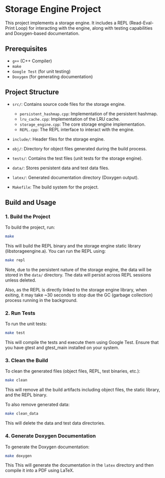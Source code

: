 # Storage Engine Project

This project implements a storage engine. It includes a REPL (Read-Eval-Print Loop) for interacting with the engine, along with testing capabilities and Doxygen-based documentation.

## Prerequisites

- `g++` (C++ Compiler)
- `make`
- `Google Test` (for unit testing)
- `Doxygen` (for generating documentation)

## Project Structure

- `src/`: Contains source code files for the storage engine.
  - `persistent_hashmap.cpp`: Implementation of the persistent hashmap.
  - `lru_cache.cpp`: Implementation of the LRU cache.
  - `storage_engine.cpp`: The core storage engine implementation.
  - `REPL.cpp`: The REPL interface to interact with the engine.
  
- `include/`: Header files for the storage engine.
  
- `obj/`: Directory for object files generated during the build process.

- `tests/`: Contains the test files (unit tests for the storage engine).

- `data/`: Stores persistent data and test data files.

- `latex/`: Generated documentation directory (Doxygen output).

- `Makefile`: The build system for the project.

## Build and Usage

### 1. **Build the Project**

To build the project, run:

```bash
make
```

This will build the REPL binary and the storage engine static library (libstorageengine.a). You can run the REPL using:

```bash
make repl
```

Note, due to the persistent nature of the storage engine, the data will be stored in the `data/` directory. The data will persist across REPL sessions unless deleted.

Also, as the REPL is directly linked to the storage engine library, when exiting, it may take ~30 seconds to stop due the GC (garbage collection) process running in the background.

### 2. **Run Tests**

To run the unit tests:

```bash
make test
```

This will compile the tests and execute them using Google Test. Ensure that you have gtest and gtest_main installed on your system.

### 3. **Clean the Build**

To clean the generated files (object files, REPL, test binaries, etc.):

```bash
make clean
```

This will remove all the build artifacts including object files, the static library, and the REPL binary.

To also remove generated data:

```bash
make clean_data
```

This will delete the data and test data directories.

### 4. **Generate Doxygen Documentation**

To generate the Doxygen documentation:

```bash
make doxygen
```

This This will generate the documentation in the `latex` directory and then compile it into a PDF using LaTeX.